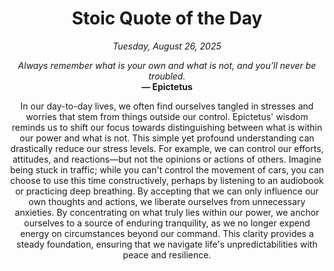 <h1 align="center">Stoic Quote of the Day</h1>
<p align="center"><em><!--START_SECTION:current-date-->
Tuesday, August 26, 2025
<!--END_SECTION:current-date--></em></p>
<p align="center">
    <em><!--START_SECTION:quote-text-->
Always remember what is your own and what is not, and you’ll never be troubled.
<!--END_SECTION:quote-text--></em><br>
    <strong>— <!--START_SECTION:quote-author-->
Epictetus
<!--END_SECTION:quote-author--></strong>
</p>

<p align="center" style="max-width:600px;margin:0 auto;">
<!--START_SECTION:quote-interpretation-->
In our day-to-day lives, we often find ourselves tangled in stresses and worries that stem from things outside our control. Epictetus' wisdom reminds us to shift our focus towards distinguishing between what is within our power and what is not. This simple yet profound understanding can drastically reduce our stress levels. For example, we can control our efforts, attitudes, and reactions—but not the opinions or actions of others. Imagine being stuck in traffic; while you can't control the movement of cars, you can choose to use this time constructively, perhaps by listening to an audiobook or practicing deep breathing. By accepting that we can only influence our own thoughts and actions, we liberate ourselves from unnecessary anxieties. By concentrating on what truly lies within our power, we anchor ourselves to a source of enduring tranquility, as we no longer expend energy on circumstances beyond our command. This clarity provides a steady foundation, ensuring that we navigate life's unpredictabilities with peace and resilience.
<!--END_SECTION:quote-interpretation-->
</p>
